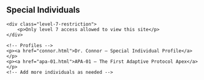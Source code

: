 <!-- Special Individuals Section -->
<section id="special-individuals">
    <h2>Special Individuals</h2>
    
    <div class="level-7-restriction">
        <p>Only level 7 access allowed to view this site</p>
    </div>

    <!-- Profiles -->
    <p><a href="connor.html">Dr. Connor — Special Individual Profile</a></p>
    <p><a href="apa-01.html">APA-01 — The First Adaptive Protocol Apex</a></p>
    <!-- Add more individuals as needed -->
</section>
